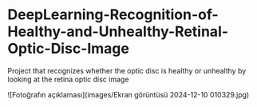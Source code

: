 # DeepLearning-Recognition-of-Healthy-and-Unhealthy-Retinal-Optic-Disc-Image
Project that recognizes whether the optic disc is healthy or unhealthy by looking at the retina optic disc image

![Fotoğrafın açıklaması](images/Ekran görüntüsü 2024-12-10 010329.jpg)
